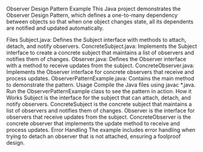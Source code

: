 Observer Design Pattern Example
This Java project demonstrates the Observer Design Pattern, which defines a one-to-many dependency between objects so that when one object changes state, all its dependents are notified and updated automatically.

Files
Subject.java: Defines the Subject interface with methods to attach, detach, and notify observers.
ConcreteSubject.java: Implements the Subject interface to create a concrete subject that maintains a list of observers and notifies them of changes.
Observer.java: Defines the Observer interface with a method to receive updates from the subject.
ConcreteObserver.java: Implements the Observer interface for concrete observers that receive and process updates.
ObserverPatternExample.java: Contains the main method to demonstrate the pattern.
Usage
Compile the Java files using javac *.java.
Run the ObserverPatternExample class to see the pattern in action.
How it Works
Subject is the interface for the subject that can attach, detach, and notify observers.
ConcreteSubject is the concrete subject that maintains a list of observers and notifies them of changes.
Observer is the interface for observers that receive updates from the subject.
ConcreteObserver is the concrete observer that implements the update method to receive and process updates.
Error Handling
The example includes error handling when trying to detach an observer that is not attached, ensuring a foolproof design.

